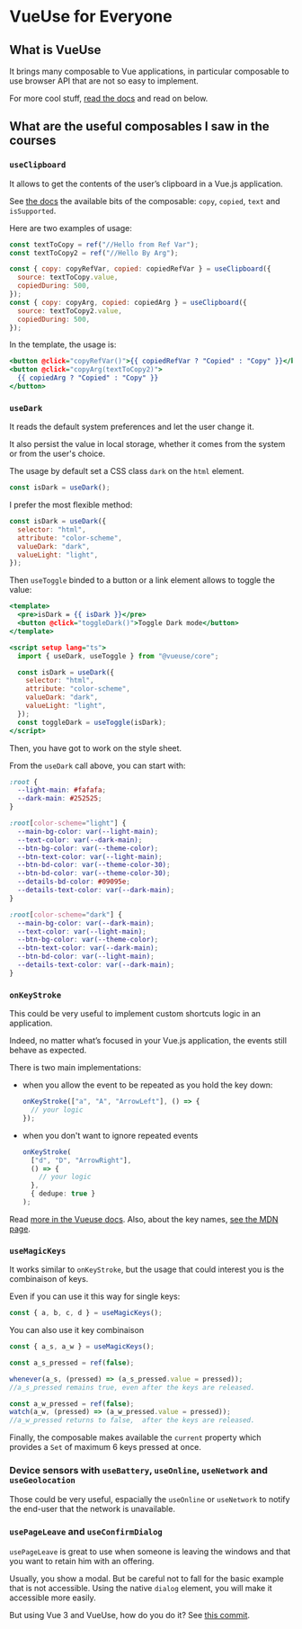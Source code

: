 # VueUse for Everyone

## What is VueUse

It brings many composable to Vue applications, in particular composable to use browser API that are not so easy to implement.

For more cool stuff, [read the docs](https://vueuse.org/) and read on below.

## What are the useful composables I saw in the courses

### `useClipboard`

It allows to get the contents of the user’s clipboard in a Vue.js application.

See [the docs](https://vueuse.org/core/useClipboard/) the available bits of the composable: `copy`, `copied`, `text` and `isSupported`.

Here are two examples of usage:

```javascript
const textToCopy = ref("//Hello from Ref Var");
const textToCopy2 = ref("//Hello By Arg");

const { copy: copyRefVar, copied: copiedRefVar } = useClipboard({
  source: textToCopy.value,
  copiedDuring: 500,
});
const { copy: copyArg, copied: copiedArg } = useClipboard({
  source: textToCopy2.value,
  copiedDuring: 500,
});
```

In the template, the usage is:

```htm
<button @click="copyRefVar()">{{ copiedRefVar ? "Copied" : "Copy" }}</button>
<button @click="copyArg(textToCopy2)">
  {{ copiedArg ? "Copied" : "Copy" }}
</button>
```

### `useDark`

It reads the default system preferences and let the user change it.

It also persist the value in local storage, whether it comes from the system or from the user's choice.

The usage by default set a CSS class `dark` on the `html` element.

```javascript
const isDark = useDark();
```

I prefer the most flexible method:

```javascript
const isDark = useDark({
  selector: "html",
  attribute: "color-scheme",
  valueDark: "dark",
  valueLight: "light",
});
```

Then `useToggle` binded to a button or a link element allows to toggle the value:

```htm
<template>
  <pre>isDark = {{ isDark }}</pre>
  <button @click="toggleDark()">Toggle Dark mode</button>
</template>

<script setup lang="ts">
  import { useDark, useToggle } from "@vueuse/core";

  const isDark = useDark({
    selector: "html",
    attribute: "color-scheme",
    valueDark: "dark",
    valueLight: "light",
  });
  const toggleDark = useToggle(isDark);
</script>
```

Then, you have got to work on the style sheet.

From the `useDark` call above, you can start with:

```css
:root {
  --light-main: #fafafa;
  --dark-main: #252525;
}

:root[color-scheme="light"] {
  --main-bg-color: var(--light-main);
  --text-color: var(--dark-main);
  --btn-bg-color: var(--theme-color);
  --btn-text-color: var(--light-main);
  --btn-bd-color: var(--theme-color-30);
  --btn-bd-color: var(--theme-color-30);
  --details-bd-color: #09095e;
  --details-text-color: var(--dark-main);
}

:root[color-scheme="dark"] {
  --main-bg-color: var(--dark-main);
  --text-color: var(--light-main);
  --btn-bg-color: var(--theme-color);
  --btn-text-color: var(--dark-main);
  --btn-bd-color: var(--light-main);
  --details-text-color: var(--dark-main);
}
```

### `onKeyStroke`

This could be very useful to implement custom shortcuts logic in an application.

Indeed, no matter what’s focused in your Vue.js application, the events still behave as expected.

There is two main implementations:

- when you allow the event to be repeated as you hold the key down:

  ```typescript
  onKeyStroke(["a", "A", "ArrowLeft"], () => {
    // your logic
  });
  ```

- when you don't want to ignore repeated events

  ```typescript
  onKeyStroke(
    ["d", "D", "ArrowRight"],
    () => {
      // your logic
    },
    { dedupe: true }
  );
  ```

Read [more in the Vueuse docs](https://vueuse.org/core/onKeyStroke). Also, about the key names, [see the MDN page](https://developer.mozilla.org/en-US/docs/Web/API/UI_Events/Keyboard_event_key_values).

### `useMagicKeys`

It works similar to `onKeyStroke`, but the usage that could interest you is the combinaison of keys.

Even if you can use it this way for single keys:

```javascript
const { a, b, c, d } = useMagicKeys();
```

You can also use it key combinaison

```javascript
const { a_s, a_w } = useMagicKeys();

const a_s_pressed = ref(false);

whenever(a_s, (pressed) => (a_s_pressed.value = pressed));
//a_s_pressed remains true, even after the keys are released.

const a_w_pressed = ref(false);
watch(a_w, (pressed) => (a_w_pressed.value = pressed));
//a_w_pressed returns to false,  after the keys are released.
```

Finally, the composable makes available the `current` property which provides a `Set` of maximum 6 keys pressed at once.

### Device sensors with `useBattery`, `useOnline`, `useNetwork` and `useGeolocation`

Those could be very useful, espacially the `useOnline` or `useNetwork` to notify the end-user that the network is unavailable.

### `usePageLeave` and `useConfirmDialog`

`usePageLeave` is great to use when someone is leaving the windows and that you want to retain him with an offering.

Usually, you show a modal. But be careful not to fall for the basic example that is not accessible. Using the native `dialog` element, you will make it accessible more easily.

But using Vue 3 and VueUse, how do you do it? See [this commit](https://github.com/JeremieLitzler/vueschool-course/commit/1f372e3056c746e5e58c865bf3740d459537a521#diff-dbbd8914be1f046ee8c0e831315b143634b53e464275239b00773ab9b12c2fb0).
